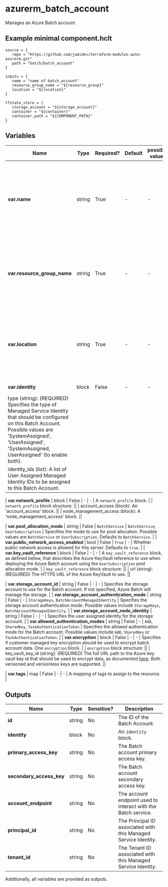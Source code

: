 # azurerm_batch_account

Manages an Azure Batch account.

## Example minimal component.hclt

```hcl
source = {
   repo = "https://github.com/jumidev/terraform-modules-auto-azurerm.git" 
   path = "batch/batch_account" 
}

inputs = {
   name = "name of batch_account" 
   resource_group_name = "${resource_group}" 
   location = "${location}" 
}

tfstate_store = {
   storage_account = "${storage_account}" 
   container = "${container}" 
   container_path = "${COMPONENT_PATH}" 
}

```

## Variables

| Name | Type | Required? |  Default  |  possible values |  Description |
| ---- | ---- | --------- |  ----------- | ----------- | ----------- |
| **var.name** | string | True | -  |  -  |  Specifies the name of the Batch account. Only lowercase Alphanumeric characters allowed. Changing this forces a new resource to be created. | 
| **var.resource_group_name** | string | True | -  |  -  |  The name of the resource group in which to create the Batch account. Changing this forces a new resource to be created. | 
| **var.location** | string | True | -  |  -  |  Specifies the supported Azure location where the resource exists. Changing this forces a new resource to be created. | 
| **var.identity** | block | False | -  |  -  |  An `identity` block. | | `identity` block structure: || 
|   type (string): (REQUIRED) Specifies the type of Managed Service Identity that should be configured on this Batch Account. Possible values are 'SystemAssigned', 'UserAssigned', 'SystemAssigned, UserAssigned' (to enable both). ||
|   identity_ids (list): A list of User Assigned Managed Identity IDs to be assigned to this Batch Account. ||

| **var.network_profile** | block | False | -  |  -  |  A `network_profile` block. | | `network_profile` block structure: || 
|   account_access (block): An 'account_access' block. ||
|   node_management_access (block): A 'node_management_access' block. ||

| **var.pool_allocation_mode** | string | False | `BatchService`  |  `BatchService`, `UserSubscription`  |  Specifies the mode to use for pool allocation. Possible values are `BatchService` or `UserSubscription`. Defaults to `BatchService`. | 
| **var.public_network_access_enabled** | bool | False | `True`  |  -  |  Whether public network access is allowed for this server. Defaults to `true`. | 
| **var.key_vault_reference** | block | False | -  |  -  |  A `key_vault_reference` block, as defined below, that describes the Azure KeyVault reference to use when deploying the Azure Batch account using the `UserSubscription` pool allocation mode. | | `key_vault_reference` block structure: || 
|   url (string): (REQUIRED) The HTTPS URL of the Azure KeyVault to use. ||

| **var.storage_account_id** | string | False | -  |  -  |  Specifies the storage account to use for the Batch account. If not specified, Azure Batch will manage the storage. | 
| **var.storage_account_authentication_mode** | string | False | -  |  `StorageKeys`, `BatchAccountManagedIdentity`  |  Specifies the storage account authentication mode. Possible values include `StorageKeys`, `BatchAccountManagedIdentity`. | 
| **var.storage_account_node_identity** | string | False | -  |  -  |  Specifies the user assigned identity for the storage account. | 
| **var.allowed_authentication_modes** | string | False | -  |  `AAD`, `SharedKey`, `TaskAuthenticationToken`  |  Specifies the allowed authentication mode for the Batch account. Possible values include `AAD`, `SharedKey` or `TaskAuthenticationToken`. | 
| **var.encryption** | block | False | -  |  -  |  Specifies if customer managed key encryption should be used to encrypt batch account data. One `encryption` block. | | `encryption` block structure: || 
|   key_vault_key_id (string): (REQUIRED) The full URL path to the Azure key vault key id that should be used to encrypt data, as documented [here](https://docs.microsoft.com/azure/batch/batch-customer-managed-key). Both versioned and versionless keys are supported. ||

| **var.tags** | map | False | -  |  -  |  A mapping of tags to assign to the resource. | 



## Outputs

| Name | Type | Sensitive? | Description |
| ---- | ---- | --------- | --------- |
| **id** | string | No  | The ID of the Batch Account. | 
| **identity** | block | No  | An `identity` block. | 
| **primary_access_key** | string | No  | The Batch account primary access key. | 
| **secondary_access_key** | string | No  | The Batch account secondary access key. | 
| **account_endpoint** | string | No  | The account endpoint used to interact with the Batch service. | 
| **principal_id** | string | No  | The Principal ID associated with this Managed Service Identity. | 
| **tenant_id** | string | No  | The Tenant ID associated with this Managed Service Identity. | 

Additionally, all variables are provided as outputs.
